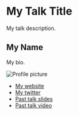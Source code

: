 # My Talk Title

My talk description.

## My Name

My bio.

![Profile picture](http://dummyimage.com/500x500)

- [My website](http://example.com)
- [My twitter](https://twitter.com/twitter-handle)
- [Past talk slides](http://example.com)
- [Past talk video](http://example.com)
